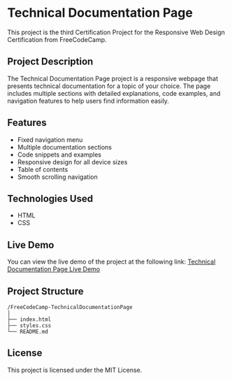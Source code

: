 # Technical Documentation Page

This project is the third Certification Project for the Responsive Web Design Certification from FreeCodeCamp.

## Project Description

The Technical Documentation Page project is a responsive webpage that presents technical documentation for a topic of your choice. The page includes multiple sections with detailed explanations, code examples, and navigation features to help users find information easily.

## Features

- Fixed navigation menu
- Multiple documentation sections
- Code snippets and examples
- Responsive design for all device sizes
- Table of contents
- Smooth scrolling navigation

## Technologies Used

- HTML
- CSS

## Live Demo

You can view the live demo of the project at the following link:
[Technical Documentation Page Live Demo](https://bonanseamariano.github.io/FreeCodeCamp-TechnicalDocumentationPage/)

## Project Structure

```
/FreeCodeCamp-TechnicalDocumentationPage
│
├── index.html
├── styles.css
└── README.md
```

## License

This project is licensed under the MIT License.

